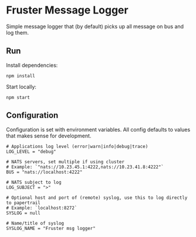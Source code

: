 # Fruster Message Logger

Simple message logger that (by default) picks up all message on bus and log them.

## Run

Install dependencies:

    npm install

Start locally:

    npm start

## Configuration

Configuration is set with environment variables. All config defaults to values that makes sense for development.
    
    # Applications log level (error|warn|info|debug|trace)
    LOG_LEVEL = "debug"
    
    # NATS servers, set multiple if using cluster
    # Example: `"nats://10.23.45.1:4222,nats://10.23.41.8:4222"`
    BUS = "nats://localhost:4222"
        
    # NATS subject to log
    LOG_SUBJECT = ">"
    
    # Optional host and port of (remote) syslog, use this to log directly to papertrail
    # Example: `localhost:8272`
    SYSLOG = null
    
    # Name/title of syslog
    SYSLOG_NAME = "Fruster msg logger"
    
